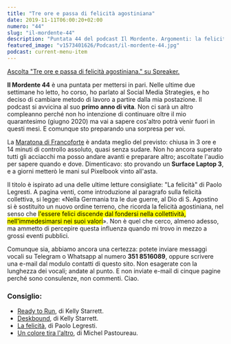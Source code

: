 ```yaml
---
title: "Tre ore e passa di felicità agostiniana"
date: 2019-11-11T06:00:20+02:00
numero: "44"
slug: "il-mordente-44"
description: "Puntata 44 del podcast Il Mordente. Argomenti: la felicità, la Maratona di Francoforte, il mio talk a Social Media Strategies, la postura corretta durante il lavoro. Autore: Riccardo Palombo"
featured_image: "v1573401626/Podcast/il-mordente-44.jpg"
podcast: current-menu-item
---
```


<a class="spreaker-player" href="https://www.spreaker.com/episode/19945490" data-resource="episode_id=19945490" data-width="100%" data-height="200px" data-theme="light" data-playlist="false" data-playlist-continuous="false" data-autoplay="false" data-live-autoplay="false" data-chapters-image="true" data-episode-image-position="right" data-hide-logo="false" data-hide-likes="false" data-hide-comments="false" data-hide-sharing="false" data-hide-download="true">Ascolta "Tre ore e passa di felicità agostiniana." su Spreaker.</a>

<strong>Il Mordente 44</strong> è una puntata per mettersi in pari. Nelle ultime due settimane ho letto, ho corso, ho parlato al Social Media Strategies, e ho deciso di cambiare metodo di lavoro a partire dalla mia postazione. Il podcast si avvicina al suo <strong>primo anno di vita</strong>. Non ci sarà un altro compleanno perché non ho intenzione di continuare oltre il mio quarantesimo (giugno 2020) ma vai a sapere cos'altro potrà venir fuori in questi mesi. E comunque sto preparando una sorpresa per voi.

La <a href="https://www.strava.com/activities/2821142125" target="_blank" rel="nofollow" title="Maratona di Francoforte di Riccardo Palombo su Strava">Maratona di Francoforte</a> è andata meglio del previsto: chiusa in 3 ore e 14 minuti di controllo assoluto, quasi senza sudare. Non ho ancora superato tutti gli acciacchi ma posso andare avanti e preparare altro; ascoltate l'audio per sapere quando e dove. Dimenticavo: sto provando un <strong>Surface Laptop 3</strong>, e a giorni metterò le mani sul Pixelbook vinto all'asta.

Il titolo è ispirato ad una delle ultime letture consigliate: "La felicità" di Paolo Legresti. A pagina venti, come introduzione al paragrafo sulla felicità collettiva, si legge: «Nella Germania tra le due guerre, al Dio di S. Agostino si è sostituito  un nuovo ordine terreno, che ricorda la felicità agostiniana, nel senso che <mark>l'essere felici discende dal fondersi nella collettività, nell'immedesimarsi nei suoi valori</mark>». Non è quel che cerco, almeno adesso, ma ammetto di percepire questa influenza quando mi trovo in mezzo a grossi eventi pubblici.

Comunque sia, abbiamo ancora una certezza: potete inviare messaggi vocali su Telegram o Whatsapp al numero <strong>351 8516089</strong>, oppure scrivere una e-mail dal modulo contatti di questo sito. Non esagerate con la lunghezza dei vocali; andate al punto. E non inviate e-mail di cinque pagine perché sono consulenze, non commenti. Ciao.

### Consiglio:
<ul>
<li><a href="https://amzn.to/34rh9bF" target="_blank" rel="nofollow" title="Vedi il libro Ready to Run: Unlocking Your Potential to Run Naturally">Ready to Run</a>, di Kelly Starrett.</li>
<li><a href="https://amzn.to/2K9mLiV" target="_blank" rel="nofollow" title="Vedi il libro Deskbound: Standing Up to a Sitting World">Deskbound</a>, di Kelly Starrett.</li>
<li><a href="https://amzn.to/36tnODI" target="_blank" rel="nofollow" title="Vedi il libro La felicità">La felicità</a>, di Paolo Legresti.</li>
<li><a href="https://amzn.to/2LWVpg6" target="_blank" rel="nofollow" title="Vedi il libro Un colore tira l'altro">Un colore tira l'altro</a>, di Michel Pastoureau.</li>
</ul>